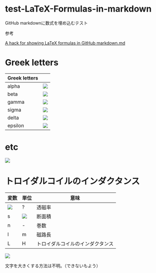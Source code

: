# test-LaTeX-Formulas-in-markdown

GitHub markdownに数式を埋め込むテスト

参考

[A hack for showing LaTeX formulas in GitHub markdown.md](https://gist.github.com/a-rodin/fef3f543412d6e1ec5b6cf55bf197d7b)

# Greek letters

|Greek letters| |
|---|---|
|alpha |<img src="https://render.githubusercontent.com/render/math?math=\alpha">|
|beta  |<img src="https://render.githubusercontent.com/render/math?math=\beta"> |
|gamma |<img src="https://render.githubusercontent.com/render/math?math=\gamma">|
|sigma |<img src="https://render.githubusercontent.com/render/math?math=\sigma">|
|delta |<img src="https://render.githubusercontent.com/render/math?math=\delta">|
|epsilon|<img src="https://render.githubusercontent.com/render/math?math=\epsilon">|

# etc

<img src="https://render.githubusercontent.com/render/math?math=e^{i \pi} = -1">

# トロイダルコイルのインダクタンス

|変数|単位| 意味 |
|---|---|---|
|<img src="https://render.githubusercontent.com/render/math?math=\mu">|?|透磁率|
|s |<img src="https://render.githubusercontent.com/render/math?math=m^2">| 断面積|
|n |-| 巻数|
|l |m| 磁路長|
|L |H|トロイダルコイルのインダクタンス|

<img src="https://render.githubusercontent.com/render/math?math=L= \frac{ \mu s n^2 }{ l}">

文字を大きくする方法は不明。（できないもよう）


